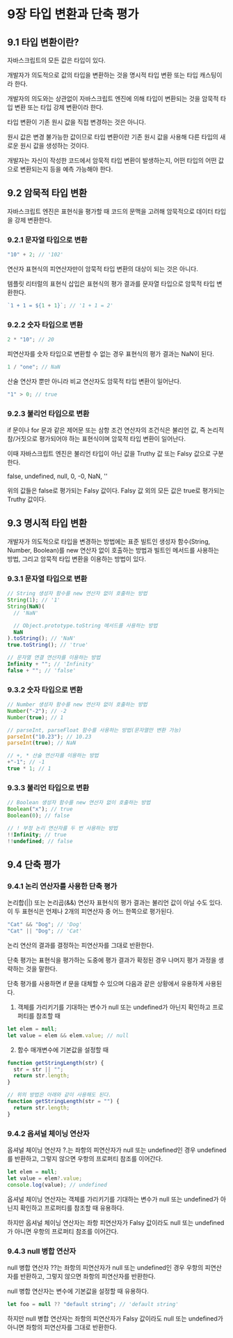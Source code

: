 # 9장 타입 변환과 단축 평가

## 9.1 타입 변환이란?

자바스크립트의 모든 값은 타입이 있다.

개발자가 의도적으로 값의 타입을 변환하는 것을 명시적 타입 변환 또는 타입 캐스팅이라 한다.

개발자의 의도와는 상관없이 자바스크립트 엔진에 의해 타입이 변환되는 것을 암묵적 타입 변환 또는 타입 강제 변환이라 한다.

타입 변환이 기존 원시 값을 직접 변경하는 것은 아니다.

원시 값은 변경 불가능한 값이므로 타입 변환이란 기존 원시 값을 사용해 다른 타입의 새로운 원시 값을 생성하는 것이다.

개발자는 자신이 작성한 코드에서 암묵적 타입 변환이 발생하는지, 어떤 타입의 어떤 값으로 변환되는지 등을 예측 가능해야 한다.

## 9.2 암묵적 타입 변환

자바스크립트 엔진은 표현식을 평가할 때 코드의 문맥을 고려해 암묵적으로 데이터 타입을 강제 변환한다.

### 9.2.1 문자열 타입으로 변환

```javascript
"10" + 2; // '102'
```

연산자 표현식의 피연산자만이 암묵적 타입 변환의 대상이 되는 것은 아니다.

템플릿 리터럴의 표현식 삽입은 표현식의 평가 결과를 문자열 타입으로 암묵적 타입 변환한다.

```javascript
`1 + 1 = ${1 + 1}`; // '1 + 1 = 2'
```

### 9.2.2 숫자 타입으로 변환

```javascript
2 * "10"; // 20
```

피연산자를 숫자 타입으로 변환할 수 없는 경우 표현식의 평가 결과는 NaN이 된다.

```javascript
1 / "one"; // NaN
```

산술 연산자 뿐만 아니라 비교 연산자도 암묵적 타입 변환이 일어난다.

```javascript
"1" > 0; // true
```

### 9.2.3 불리언 타입으로 변환

if 문이나 for 문과 같은 제어문 또는 삼항 조건 연산자의 조건식은 불리언 값, 즉 논리적 참/거짓으로 평가되어야 하는 표현식이며 암묵적 타입 변환이 일어난다.

이때 자바스크립트 엔진은 불리언 타입이 아닌 값을 Truthy 값 또는 Falsy 값으로 구분한다.

false, undefined, null, 0, -0, NaN, ''

위의 값들은 false로 평가되는 Falsy 값이다. Falsy 값 외의 모든 값은 true로 평가되는 Truthy 값이다.

## 9.3 명시적 타입 변환

개발자가 의도적으로 타입을 변경하는 방법에는 표준 빌트인 생성자 함수(String, Number, Boolean)를 new 연산자 없이 호출하는 방법과 빌트인 메서드를 사용하는 방법, 그리고 암묵적 타입 변환을 이용하는 방법이 있다.

### 9.3.1 문자열 타입으로 변환

```javascript
// String 생성자 함수를 new 연산자 없이 호출하는 방법
String(1); // '1'
String(NaN)(
  // 'NaN'

  // Object.prototype.toString 메서드를 사용하는 방법
  NaN
).toString(); // 'NaN'
true.toString(); // 'true'

// 문자열 연결 연산자를 이용하는 방법
Infinity + ""; // 'Infinity'
false + ""; // 'false'
```

### 9.3.2 숫자 타입으로 변환

```javascript
// Number 생성자 함수를 new 연산자 없이 호출하는 방법
Number("-2"); // -2
Number(true); // 1

// parseInt, parseFloat 함수를 사용하는 방법(문자열만 변환 가능)
parseInt("10.23"); // 10.23
parseInt(true); // NaN

// +, * 산술 연산자를 이용하는 방법
+"-1"; // -1
true * 1; // 1
```

### 9.3.3 불리언 타입으로 변환

```javascript
// Boolean 생성자 함수를 new 연산자 없이 호출하는 방법
Boolean("x"); // true
Boolean(0); // false

// ! 부정 논리 연산자를 두 번 사용하는 방법
!!Infinity; // true
!!undefined; // false
```

## 9.4 단축 평가

### 9.4.1 논리 연산자를 사용한 단축 평가

논리합(||) 또는 논리곱(&&) 연산자 표현식의 평가 결과는 불리언 값이 아닐 수도 있다. 이 두 표현식은 언제나 2개의 피연산자 중 어느 한쪽으로 평가된다.

```javascript
"Cat" && "Dog"; // 'Dog'
"Cat" || "Dog"; // 'Cat'
```

논리 연산의 결과를 결정하는 피연산자를 그대로 반환한다.

단축 평가는 표현식을 평가하는 도중에 평가 결과가 확정된 경우 나머지 평가 과정을 생략하는 것을 말한다.

단축 평가를 사용하면 if 문을 대체할 수 있으며 다음과 같은 상황에서 유용하게 사용된다.

1. 객체를 가리키기를 기대하는 변수가 null 또는 undefined가 아닌지 확인하고 프로퍼티를 참조할 때

```javascript
let elem = null;
let value = elem && elem.value; // null
```

2. 함수 매개변수에 기본값을 설정할 때

```javascript
function getStringLength(str) {
  str = str || "";
  return str.length;
}

// 위의 방법은 아래와 같이 사용해도 된다.
function getStringLength(str = "") {
  return str.length;
}
```

### 9.4.2 옵셔널 체이닝 연산자

옵셔널 체이닝 연산자 ?.는 좌항의 피연산자가 null 또는 undefined인 경우 undefined를 반환하고, 그렇지 않으면 우항의 프로퍼티 참조를 이어간다.

```javascript
let elem = null;
let value = elem?.value;
console.log(value); // undefined
```

옵셔널 체이닝 연산자는 객체를 가리키기를 기대하는 변수가 null 또는 undefined가 아닌지 확인하고 프로퍼티를 참조할 때 유용하다.

하지만 옵셔널 체이닝 연산자는 좌항 피연산자가 Falsy 값이라도 null 또는 undefined가 아니면 우항의 프로퍼티 참조를 이어간다.

### 9.4.3 null 병합 연산자

null 병합 연산자 ??는 좌항의 피연산자가 null 또는 undefined인 경우 우항의 피연산자를 반환하고, 그렇지 않으면 좌항의 피연산자를 반환한다.

null 병합 연산자는 변수에 기본값을 설정할 때 유용하다.

```javascript
let foo = null ?? "default string"; // 'default string'
```

하지만 null 병합 연산자는 좌항의 피연산자가 Falsy 값이라도 null 또는 undefined가 아니면 좌항의 피연산자를 그대로 반환한다.
